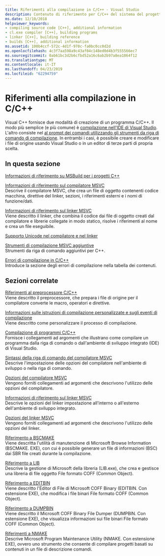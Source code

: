 ```yaml
---
title: Riferimenti alla compilazione in C/C++ - Visual Studio
description: Contenuto di riferimento per C/C++ del sistema del progetto e compilare strumenti in Visual Studio.
ms.date: 12/10/2018
helpviewer_keywords:
- compiling source code [C++], additional information
- cl.exe compiler [C++], building programs
- linker [C++], building reference
- builds [C++], additional information
ms.assetid: 100b4ccf-572c-4d1f-970c-fa0bc0cc0d2d
ms.openlocfilehash: 4c3f7aa598a9c43af04c148ed0d4b3f555566ec7
ms.sourcegitcommit: 0ab61bc3d2b6cfbd52a16c6ab2b97a8ea1864f12
ms.translationtype: MT
ms.contentlocale: it-IT
ms.lasthandoff: 04/23/2019
ms.locfileid: "62294759"
---
```

# <a name="cc-building-reference"></a>Riferimenti alla compilazione in C/C++

Visual C++ fornisce due modalità di creazione di un programma C/C++. Il modo più semplice (e più comune) è [compilazione nell'IDE di Visual Studio](../creating-and-managing-visual-cpp-projects.md). L'altro consiste nel [al prompt dei comandi utilizzando gli strumenti da riga di comando di compilazione](../building-on-the-command-line.md). In entrambi i casi, è possibile creare e modificare i file di origine usando Visual Studio o in un editor di terze parti di propria scelta.

## <a name="in-this-section"></a>In questa sezione

[Informazioni di riferimento su MSBuild per i progetti C++](msbuild-visual-cpp-overview.md)

[Informazioni di riferimento sul compilatore MSVC](compiling-a-c-cpp-program.md)<br/>
Descrive il compilatore MSVC, che crea un file di oggetto contenenti codice macchina, direttive del linker, sezioni, i riferimenti esterni e i nomi di funzione/dati.

[Informazioni di riferimento sul linker MSVC](linking.md)<br/>
Viene descritto il linker, che combina il codice dai file di oggetto creati dal compilatore e librerie collegate in modo statico, risolve i riferimenti al nome e crea un file eseguibile.

[Supporto Unicode nel compilatore e nel linker](unicode-support-in-the-compiler-and-linker.md)

[Strumenti di compilazione MSVC aggiuntive](c-cpp-build-tools.md)<br/>
Strumenti da riga di comando aggiuntivi per C++.

[Errori di compilazione in C/C++](../../error-messages/compiler-errors-1/c-cpp-build-errors.md)<br/>
Introduce la sezione degli errori di compilazione nella tabella dei contenuti.

## <a name="related-sections"></a>Sezioni correlate

[Riferimenti al preprocessore C/C++](../../preprocessor/c-cpp-preprocessor-reference.md)<br/>
Viene descritto il preprocessore, che prepara i file di origine per il compilatore converte le macro, operatori e direttive.

[Informazioni sulle istruzioni di compilazione personalizzate e sugli eventi di compilazione](../understanding-custom-build-steps-and-build-events.md)<br/>
Viene descritto come personalizzare il processo di compilazione.

[Compilazione di programmi C/C++](../projects-and-build-systems-cpp.md)<br/>
Fornisce i collegamenti ad argomenti che illustrano come compilare un programma dalla riga di comando o dall'ambiente di sviluppo integrato (IDE) di Visual Studio.

[Sintassi della riga di comando del compilatore MSVC](compiler-command-line-syntax.md)<br/>
Descrive l'impostazione delle opzioni del compilatore nell'ambiente di sviluppo o nella riga di comando.

[Opzioni del compilatore MSVC](compiler-options.md)<br/>
Vengono forniti collegamenti ad argomenti che descrivono l'utilizzo delle opzioni del compilatore.

[Informazioni di riferimento sul linker MSVC](linking.md)<br/>
Descrive le opzioni del linker impostazione all'interno o all'esterno dell'ambiente di sviluppo integrato.

[Opzioni del linker MSVC](linker-options.md)<br/>
Vengono forniti collegamenti ad argomenti che descrivono l'utilizzo delle opzioni del linker.

[Riferimento a BSCMAKE](bscmake-reference.md)<br/>
Viene descritta l'utilità di manutenzione di Microsoft Browse Information (BSCMAKE. EXE), con cui è possibile generare un file di informazioni (BSC) dai SBR file creati durante la compilazione.

[Riferimento a LIB](lib-reference.md)<br/>
Descrive la gestione di Microsoft della libreria (LIB.exe), che crea e gestisce una libreria di file oggetto File formato COFF (Common Object).

[Riferimento a EDITBIN](editbin-reference.md)<br/>
Viene descritto l'Editor di File di Microsoft COFF Binary (EDITBIN. Con estensione EXE), che modifica i file binari File formato COFF (Common Object).

[Riferimento a DUMPBIN](dumpbin-reference.md)<br/>
Viene descritto il Microsoft COFF Binary File Dumper (DUMPBIN. Con estensione EXE), che visualizza informazioni sui file binari File formato COFF (Common Object).

[Riferimenti a NMAKE](nmake-reference.md)<br/>
Descrive Microsoft Program Maintenance Utility (NMAKE. Con estensione EXE), ovvero uno strumento che consente di compilare progetti basati su contenuti in un file di descrizione comandi.
